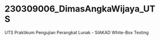 # 230309006_DimasAngkaWijaya_UTS
UTS Praktikum Pengujian Perangkat Lunak - SIAKAD White-Box Testing
